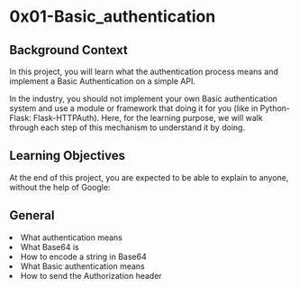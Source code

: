 <h1>0x01-Basic_authentication</h1>

<h2>Background Context</h2>
In this project, you will learn what the authentication process means and implement a Basic Authentication on a simple API.

In the industry, you should not implement your own Basic authentication system and use a module or framework that doing it for you (like in Python-Flask: Flask-HTTPAuth). Here, for the learning purpose, we will walk through each step of this mechanism to understand it by doing.

<h2>Learning Objectives</h2>
At the end of this project, you are expected to be able to explain to anyone, without the help of Google:

<h2>General</h2>
<li>What authentication means</li>
<li>What Base64 is</li>
<li>How to encode a string in Base64</li>
<li>What Basic authentication means</li>
<li>How to send the Authorization header</li>
